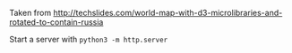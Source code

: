 Taken from http://techslides.com/world-map-with-d3-microlibraries-and-rotated-to-contain-russia

Start a server with `python3 -m http.server`
